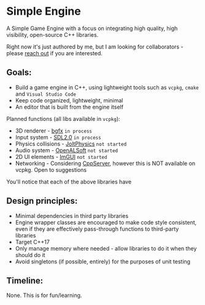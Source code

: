 # Simple Engine

A Simple Game Engine with a focus on integrating high quality, high visibility, open-source C++ libraries.

Right now it's just authored by me, but I am looking for collaborators - please [reach out](https://x.com/_michaeljared) if you are interested.

## Goals:

- Build a game engine in C++, using lightweight tools such as `vcpkg`, `cmake` and `Visual Studio Code`
- Keep code organized, lightweight, minimal
- An editor that is built from the engine itself

Planned functions (all libs available in `vcpkg`):
- 3D renderer - [bgfx](https://github.com/bkaradzic/bgfx) `in process`
- Input system  - [SDL2.0](https://github.com/libsdl-org/SDL/tree/SDL2) `in process`
- Physics collisions - [JoltPhysics](https://github.com/jrouwe/JoltPhysics) `not started`
- Audio system - [OpenALSoft](https://github.com/kcat/openal-soft) `not started`
- 2D UI elements - [ImGUI](https://github.com/ocornut/imgui) `not started`
- Networking - Considering [CppServer](https://github.com/chronoxor/CppServer), however this is NOT available on vcpkg. Open to suggestions

You'll notice that each of the above libraries have 

## Design principles:
- Minimal dependencies in third party libraries
- Engine wrapper classes are encouraged to make code style consistent, even if they are effectively pass-through functions to third-party libraries
- Target C++17
- Only manage memory where needed - allow libraries to do it when they should do it
- Avoid singletons (if possible, entirely) for the purposes of unit testing

## Timeline:
None. This is for fun/learning.
